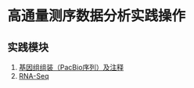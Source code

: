 # 高通量测序数据分析实践操作  

## 实践模块  
1. [基因组组装（PacBio序列）及注释](https://github.com/hnnd/NGS/blob/master/pacbio_assem.md)  
2. [RNA-Seq](https://github.com/hnnd/NGS/blob/master/RNA-Seq.md)  




